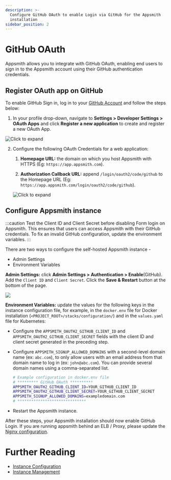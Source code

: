 ```yaml
---
description: >-
  Configure GitHub OAuth to enable Login via GitHub for the Appsmith
  installation
sidebar_position: 2
---
```


# GitHub OAuth

Appsmith allows you to integrate with GitHub OAuth, enabling end users to sign in to the Appsmith account using their GitHub authentication credentials.

## Register OAuth app on GitHub

To enable GitHub Sign in, log in to your [GitHub Account](https://github.com) and follow the steps below:

1. In your profile drop-down, navigate to **Settings > Developer Settings > OAuth Apps** and click **Register a new application** to create and register a new OAuth App.

![Click to expand](</img/Github_Reg_App.png>)

2. Configure the following OAuth Credentials for a web application:

    1. **Homepage URL:** the domain on which you host Appsmith with HTTPS (Eg: `https://app.appsmith.com`).

    2. **Authorization Callback URL:** append `/login/oauth2/code/github` to the Homepage URL (Eg: `https://app.appsmith.com/login/oauth2/code/github`).

    ![Click to expand](</img/Github_App_Config.png>)

## Configure Appsmith instance  

:::caution
Test the Client ID and Client Secret before disabling Form login on Appsmith. This ensures that users can access Appsmith with their GitHub credentials. To fix an invalid GitHub configuration, update the environment variables.
:::

There are two ways to configure the self-hosted Appsmith instance - 
- Admin Settings
- Environment Variables

**Admin Settings:** click **Admin Settings > Authentication > Enable**(GitHub). Add the `Client ID` and  `Client Secret`. Click the **Save & Restart** button at the bottom of the page. 

![](/img/as_github_auth_config.png)

**Environment Variables:** update the values for the following keys in the instance configuration file, for example, in the `docker.env` file for Docker installation (`<PROJECT_ROOT>/stacks/configuration/`) and in the `values.yaml` file for Kubernetes:

* Configure the `APPSMITH_OAUTH2_GITHUB_CLIENT_ID` and `APPSMITH_OAUTH2_GITHUB_CLIENT_SECRET` fields with the client ID and client secret generated in the preceding step.
* Configure `APPSMITH_SIGNUP_ALLOWED_DOMAINS` with a second-level domain name (ex: `abc.com`), to only allow users with an email address from that domain name to log in (ex: `john@abc.com`). You can provide several domain names using a comma-separated list.
    
  ```bash
  # Example configuration in docker.env file
  # ********* GitHub OAuth **********
  APPSMITH_OAUTH2_GITHUB_CLIENT_ID=YOUR_GITHUB_CLIENT_ID
  APPSMITH_OAUTH2_GITHUB_CLIENT_SECRET=YOUR_GITHUB_CLIENT_SECRET
  APPSMITH_SIGNUP_ALLOWED_DOMAINS=exampledomain.com
  # ******************************
   ```
* Restart the Appsmith instance. 

After these steps, your Appsmith installation should now enable GitHub Login. If you are running appsmith behind an ELB / Proxy, please update the [Nginx configuration](/help-and-support/troubleshooting-guide/deployment-errors#oauth-sign-up-not-working).

# Further Reading

- [Instance Configuration](/getting-started/setup/instance-configuration)
- [Instance Management](/getting-started/setup/instance-management)
